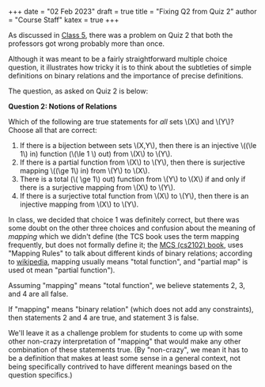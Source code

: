 +++
date = "02 Feb 2023"
draft = true
title = "Fixing Q2 from Quiz 2"
author = "Course Staff"
katex = true
+++

As discussed in [Class 5](/class5), there was a problem on Quiz 2 that
both the professors got wrong probably more than once.

Although it was meant to be a fairly straightforward multiple choice
question, it illustrates how tricky it is to think about the
subtleties of simple definitions on binary relations and the
importance of precise definitions.

The question, as asked on Quiz 2 is below:

**Question 2: Notions of Relations**

Which of the following are true statements for *all* sets \\(X\\) and \\(Y\\)? Choose all that are correct:

1. If there is a bijection between sets \\(X,Y\\), then there is an injective \\((\le 1\\) in) function (\\(\le 1 \\) out) from \\(X\\) to \\(Y\\).  
2.  If there is a partial function from \\(X\\) to \\(Y\\), then there is surjective mapping \\((\ge 1\\) in) from \\(Y\\) to \\(X\\).  
3. There is a total (\\( \ge 1\\) out) function from \\(Y\\) to \\(X\\) if and only if there is a surjective mapping from \\(X\\) to \\(Y\\).  
4. If there is a surjective total function from \\(X\\) to \\(Y\\), then there is an injective mapping from \\(X\\) to \\(Y\\).

In class, we decided that choice 1 was definitely correct, but there
was some doubt on the other three choices and confusion about the
meaning of _mapping_ which we didn't define (the TCS book uses the
term mapping frequently, but does not formally define it; the [MCS
(cs2102) book](https://uvacs2102.github.io/docs/mcs.pdf), uses
"Mapping Rules" to talk about different kinds of binary relations;
according to
[wikipedia](https://en.wikipedia.org/wiki/Map_(mathematics)), mapping
usually means "total function", and "partial map" is used ot mean
"partial function").

Assuming "mapping" means "total function", we believe statements 2, 3,
and 4 are all false.

If "mapping" means "binary relation" (which does not add any
constraints), then statements 2 and 4 are true, and statement 3 is
false.

We'll leave it as a challenge problem for students to come up with
some other non-crazy interpretation of "mapping" that would make any
other combination of these statements true. (By "non-crazy", we mean
it has to be a definition that makes at least some sense in a general
context, not being specifically contrived to have different meanings
based on the question specifics.)




